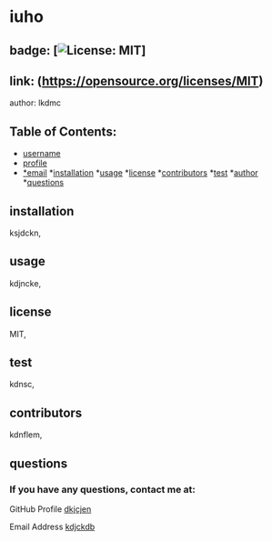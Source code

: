 
  # iuho
## badge: [![License: MIT](https://img.shields.io/badge/License-MIT-yellow.svg)]
## link: (https://opensource.org/licenses/MIT)
author: lkdmc

## Table of Contents:

- [username](#username)
- [profile](#profile)
- [*email](#email)
*[installation](#installation)
*[usage](#usage)
*[license](#license)
*[contributors](#contributors)
*[test](#test)
*[author](#author)
*[questions](#questions)

## installation
ksjdckn,

## usage
kdjncke,

## license
MIT,

## test
kdnsc,

## contributors
kdnflem,

## questions
### If you have any questions, contact me at:

GitHub Profile [dkjcjen](https://github.com/MrPerry365)

Email Address [kdjckdb](https://1987NowHere@gmail.com)

